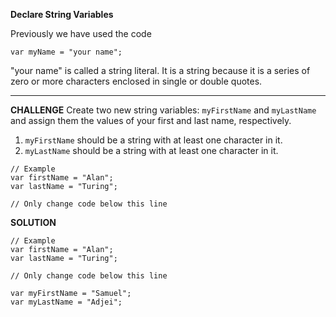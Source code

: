 **Declare String Variables**

Previously we have used the code

`var myName = "your name";`

"your name" is called a string literal. It is a string because it is a series of zero or more characters enclosed in single or double quotes.

----------------------
**CHALLENGE**
Create two new string variables: `myFirstName` and `myLastName` and assign them the values of your first and last name, respectively.

1. `myFirstName` should be a string with at least one character in it.
2. `myLastName` should be a string with at least one character in it.

```
// Example
var firstName = "Alan";
var lastName = "Turing";

// Only change code below this line

```


**SOLUTION**

```
// Example
var firstName = "Alan";
var lastName = "Turing";

// Only change code below this line

var myFirstName = "Samuel";
var myLastName = "Adjei";
```
